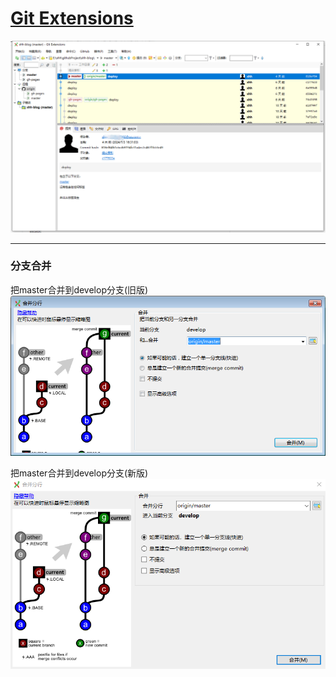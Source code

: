# [Git Extensions](https://gitextensions.github.io/)

![alt text](image.png)

---

### 分支合并

把master合并到develop分支(旧版)
![alt text](把master合并到develop分支旧.png)

把master合并到develop分支(新版)
![alt text](把master合并到develop分支新.png)